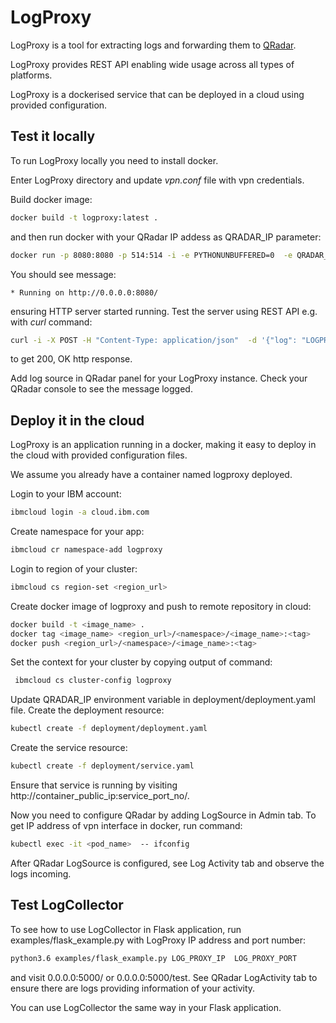 # LogProxy
LogProxy is a tool for extracting logs and forwarding them to [QRadar](https://www.ibm.com/security/security-intelligence/qradar). 

LogProxy provides REST API enabling wide usage across all types of platforms.

LogProxy is a dockerised service that can be deployed in a cloud using provided configuration.

## Test it locally
To run LogProxy locally you need to install docker.

Enter LogProxy directory and update *vpn.conf* file with vpn credentials.

Build docker image:
```bash
docker build -t logproxy:latest .
```
and then run docker with your QRadar IP addess as QRADAR_IP parameter:
```bash
docker run -p 8080:8080 -p 514:514 -i -e PYTHONUNBUFFERED=0  -e QRADAR_IP=<ip_address> --cap-add NET_ADMIN  logproxy
```
You should see message:
```
* Running on http://0.0.0.0:8080/
```
ensuring HTTP server started running. Test the server using REST API e.g. with *curl* command:
```bash
curl -i -X POST -H "Content-Type: application/json"  -d '{"log": "LOGPROXY:: src_ip=10.10.10.10 url=http://20.20.20.20/home/ timestamp=1560189227"}' http://0.0.0.0:8080/add_log/
```
to get 200, OK http response.

Add log source in QRadar panel for your LogProxy instance.
Check your QRadar console to see the message logged.


## Deploy it in the cloud
LogProxy is an application running in a docker, making it easy to deploy in the cloud with provided configuration files.

We assume you already have a container named logproxy deployed.

Login to your IBM account:
```bash
ibmcloud login -a cloud.ibm.com
```
Create namespace for your app:
```bash
ibmcloud cr namespace-add logproxy
```
Login to region of your cluster:
```bash
ibmcloud cs region-set <region_url>
```
Create docker image of logproxy and push to remote repository in cloud:
```bash
docker build -t <image_name> .
docker tag <image_name> <region_url>/<namespace>/<image_name>:<tag>
docker push <region_url>/<namespace>/<image_name>:<tag>
```

Set the context for your cluster by copying output of command:
```bash
 ibmcloud cs cluster-config logproxy
```

Update QRADAR_IP environment variable in deployment/deployment.yaml file.
Create the deployment resource:
```bash
kubectl create -f deployment/deployment.yaml
```
Create the service resource:
```bash
kubectl create -f deployment/service.yaml
```

Ensure that service is running by visiting http://container_public_ip:service_port_no/.

Now you need to configure QRadar by adding LogSource in Admin tab. To get IP address of vpn interface in docker,
run command:
```bash
kubectl exec -it <pod_name>  -- ifconfig
```

After QRadar LogSource is configured, see Log Activity tab and observe the logs incoming.

## Test LogCollector

To see how to use LogCollector in Flask application, run examples/flask_example.py with LogProxy IP address and port number:
```bash
python3.6 examples/flask_example.py LOG_PROXY_IP  LOG_PROXY_PORT
```
and visit 0.0.0.0:5000/ or 0.0.0.0:5000/test.
See QRadar LogActivity tab to ensure there are logs providing information of your activity.

You can use LogCollector the same way in your Flask application. 